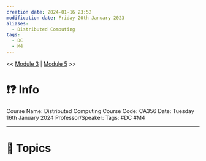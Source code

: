 ```yaml
---
creation date: 2024-01-16 23:52
modification date: Friday 20th January 2023
aliases:
  - Distributed Computing
tags:
  - DC
  - M4
---
```


<< [Module 3](Sem_6/Distributed%20Computing/Notes/Module_3.md)  | [Module 5](Sem_6/Distributed%20Computing/Notes/Module_5.md) >>

# ❗❓ Info
Course Name: Distributed Computing
Course Code: CA356
Date: Tuesday 16th January 2024
Professor/Speaker: 
Tags: #DC #M4

---
# 📃 Topics